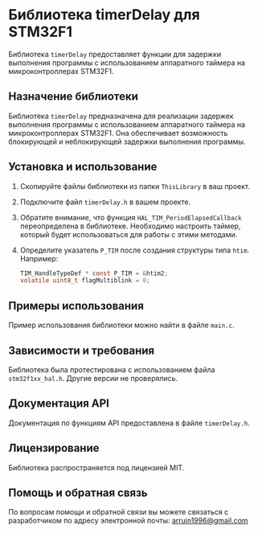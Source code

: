 # Библиотека timerDelay для STM32F1

Библиотека `timerDelay` предоставляет функции для задержки выполнения программы с использованием аппаратного таймера на микроконтроллерах STM32F1.

## Назначение библиотеки

Библиотека `timerDelay` предназначена для реализации задержек выполнения программы с использованием аппаратного таймера на микроконтроллерах STM32F1. Она обеспечивает возможность блокирующей и неблокирующей задержки выполнения программы.

## Установка и использование

1. Скопируйте файлы библиотеки из папки `ThisLibrary` в ваш проект.
2. Подключите файл `timerDelay.h` в вашем проекте.
3. Обратите внимание, что функция `HAL_TIM_PeriodElapsedCallback` переопределена в библиотеке. Необходимо настроить таймер, который будет использоваться для работы с этими методами.
4. Определите указатель `P_TIM` после создания структуры типа `htim`. Например:

    ```c
    TIM_HandleTypeDef * const P_TIM = &htim2;
    volatile uint8_t flagMultiblink = 0;
    ```

## Примеры использования

Пример использования библиотеки можно найти в файле `main.c`.

## Зависимости и требования

Библиотека была протестирована с использованием файла `stm32f1xx_hal.h`. Другие версии не проверялись.

## Документация API

Документация по функциям API предоставлена в файле `timerDelay.h`.

## Лицензирование

Библиотека распространяется под лицензией MIT.

## Помощь и обратная связь

По вопросам помощи и обратной связи вы можете связаться с разработчиком по адресу электронной почты: arruin1996@gmail.com

